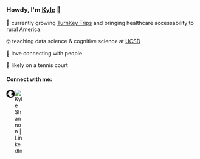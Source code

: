 ### Howdy, I'm [Kyle][website] 👋

🌱 currently growing [TurnKey Trips](https://tktrips.com/) and bringing healthcare accessability to rural America.

🤓 teaching data science & cognitive science at [UCSD](https://cogsci.ucsd.edu/)

💬 love connecting with people

🎾 likely on a tennis court


#### Connect with me:

[<img align="left" alt="Kyle Shannon" width="22px" src="https://raw.githubusercontent.com/iconic/open-iconic/master/svg/globe.svg" />][website]
[<img align="left" alt="Kyle Shannon | LinkedIn" width="22px" src="https://cdn.jsdelivr.net/npm/simple-icons@v3/icons/linkedin.svg" />][linkedin]
  
[website]: https://www.kmshannon.com/
[work]: https://www.tktrips.com.com/
[linkedin]: https://www.linkedin.com/in/kmshannon/
